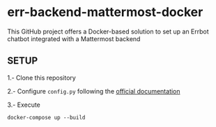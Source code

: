 # err-backend-mattermost-docker
This GitHub project offers a Docker-based solution to set up an Errbot chatbot integrated with a Mattermost backend

## SETUP

1.- Clone this repository

2.- Configure `config.py` following the [official documentation](https://err-backend-mattermost.readthedocs.io/en/latest/configuration.html)

3.- Execute

```
docker-compose up --build
```


